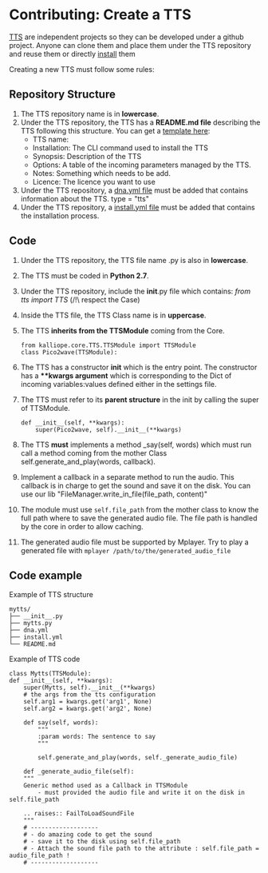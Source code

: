 # Contributing: Create a TTS

[TTS](../tts.md) are independent projects so they can be developed under a github project. 
Anyone can clone them and place them under the TTS repository and reuse them or directly [install](../tts.md) them

Creating a new TTS must follow some rules:

## Repository Structure
1. The TTS repository name is in __lowercase__.
1. Under the TTS repository, the TTS has a __README.md file__ describing the TTS following this structure. You can get a [template here](tts_template.md):
    - TTS name:
    - Installation:     The CLI command used to install the TTS
    - Synopsis:         Description of the TTS
    - Options:          A table of the incoming parameters managed by the TTS.
    - Notes:            Something which needs to be add.
    - Licence:          The licence you want to use
1. Under the TTS repository, a [dna.yml file](dna.md) must be added that contains information about the TTS. type = "tts"
1. Under the TTS repository, a [install.yml file](installation_file.md) must be added that contains the installation process.


## Code
1. Under the TTS repository, the TTS file name .py is also in __lowercase__.
1. The TTS must be coded in __Python 2.7__.
1. Under the TTS repository, include the __init__.py file which contains: *from tts import TTS* (/!\ respect the Case)
1. Inside the TTS file, the TTS Class name is in __uppercase__.
1. The TTS __inherits from the TTSModule__ coming from the Core.

    ```
    from kalliope.core.TTS.TTSModule import TTSModule
    class Pico2wave(TTSModule):
    ```


1. The TTS has a constructor __init__ which is the entry point.
The constructor has a __**kwargs argument__ which is corresponding to the Dict of incoming variables:values defined either in the settings file.
1. The TTS must refer to its __parent structure__ in the init by calling the super of TTSModule.

    ```
    def __init__(self, **kwargs):
        super(Pico2wave, self).__init__(**kwargs)
    ```

1. The TTS __must__ implements a method _say(self, words) which must run call a method coming from the mother Class self.generate_and_play(words, callback).
1. Implement a callback in a separate method to run the audio. 
This callback is in charge to get the sound and save it on the disk. You can use our lib "FileManager.write_in_file(file_path, content)"
1. The module must use `self.file_path` from the mother class to know the full path where to save the generated audio file. The file path is handled by the core in order to allow caching.
1. The generated audio file must be supported by Mplayer. Try to play a generated file with `mplayer /path/to/the/generated_audio_file`

## Code example

Example of TTS structure
```
mytts/
├── __init__.py
├── mytts.py
├── dna.yml
├── install.yml
└── README.md
```

Example of TTS code
```
class Mytts(TTSModule):
def __init__(self, **kwargs):
    super(Mytts, self).__init__(**kwargs)
    # the args from the tts configuration
    self.arg1 = kwargs.get('arg1', None)
    self.arg2 = kwargs.get('arg2', None)

    def say(self, words):
        """
        :param words: The sentence to say
        """

        self.generate_and_play(words, self._generate_audio_file)
        
    def _generate_audio_file(self):
    """
    Generic method used as a Callback in TTSModule
        - must provided the audio file and write it on the disk in self.file_path

    .. raises:: FailToLoadSoundFile
    """
    # -------------------
    # - do amazing code to get the sound 
    # - save it to the disk using self.file_path
    # - Attach the sound file path to the attribute : self.file_path = audio_file_path !
    # -------------------
    
```
